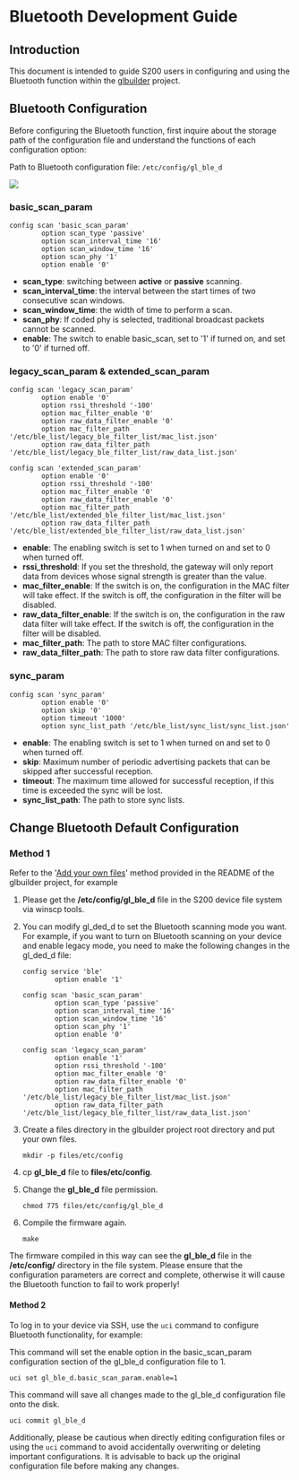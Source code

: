 # Bluetooth Development Guide

## Introduction

This document is intended to guide S200 users in configuring and using the Bluetooth function within the [glbuilder](https://github.com/gl-inet/glbuilder) project.


## Bluetooth Configuration

Before configuring the Bluetooth function, first inquire about the storage path of the configuration file and understand the functions of each configuration option:

Path to Bluetooth configuration file: `/etc/config/gl_ble_d`

<img src="https://static.gl-inet.com/docs/iot/en/thread_board_router/gl-s200/bluetooth/s200_ble_config_1.png">

### basic_scan_param

```shell
config scan 'basic_scan_param'
        option scan_type 'passive'
        option scan_interval_time '16'
        option scan_window_time '16'
        option scan_phy '1'
        option enable '0'
```

- **scan_type**: switching between **active** or **passive** scanning.
- **scan_interval_time**: the interval between the start times of two consecutive scan windows.
- **scan_window_time**: the width of time to perform a scan.
- **scan_phy**: If coded phy is selected, traditional broadcast packets cannot be scanned.
- **enable**: The switch to enable basic_scan, set to '1' if turned on, and set to '0' if turned off.

### legacy_scan_param & extended_scan_param

```shell
config scan 'legacy_scan_param'
        option enable '0'
        option rssi_threshold '-100'
        option mac_filter_enable '0'
        option raw_data_filter_enable '0'
        option mac_filter_path '/etc/ble_list/legacy_ble_filter_list/mac_list.json'
        option raw_data_filter_path '/etc/ble_list/legacy_ble_filter_list/raw_data_list.json'
        
config scan 'extended_scan_param'
        option enable '0'
        option rssi_threshold '-100'
        option mac_filter_enable '0'
        option raw_data_filter_enable '0'
        option mac_filter_path '/etc/ble_list/extended_ble_filter_list/mac_list.json'
        option raw_data_filter_path '/etc/ble_list/extended_ble_filter_list/raw_data_list.json'
```

- **enable**: The enabling switch is set to 1 when turned on and set to 0 when turned off.
- **rssi_threshold**: If you set the threshold, the gateway will only report data from devices whose signal strength is greater than the value.
- **mac_filter_enable**: If the switch is on, the configuration in the MAC filter will take effect. If the switch is off, the configuration in the filter will be disabled.
- **raw_data_filter_enable**: If the switch is on, the configuration in the raw data filter will take effect. If the switch is off, the configuration in the filter will be disabled.
- **mac_filter_path**: The path to store MAC filter configurations.
- **raw_data_filter_path**: The path to store raw data filter configurations.

### sync_param

```shell
config scan 'sync_param'
        option enable '0'
        option skip '0'
        option timeout '1000'
        option sync_list_path '/etc/ble_list/sync_list/sync_list.json'     
```

- **enable**: The enabling switch is set to 1 when turned on and set to 0 when turned off.
- **skip**: Maximum number of periodic advertising packets that can be skipped after successful reception.
- **timeout**: The maximum time allowed for successful reception, if this time is exceeded the sync will be lost.
- **sync_list_path**: The path to store sync lists.



## Change Bluetooth Default Configuration

### Method 1

Refer to the '[Add your own files](https://github.com/gl-inet/glbuilder/tree/main?tab=readme-ov-file#add-your-own-files)' method provided in the README of the glbuilder project, for example

1. Please get the **/etc/config/gl_ble_d** file in the S200 device file system via winscp tools.

2. You can modify gl_ded_d to set the Bluetooth scanning mode you want. For example, if you want to turn on Bluetooth scanning on your device and enable legacy mode, you need to make the following changes in the gl_ded_d file:
   ```shell
   config service 'ble'
           option enable '1'
           
   config scan 'basic_scan_param'
           option scan_type 'passive'
           option scan_interval_time '16'
           option scan_window_time '16'
           option scan_phy '1'
           option enable '0'
           
   config scan 'legacy_scan_param'
           option enable '1'
           option rssi_threshold '-100'
           option mac_filter_enable '0'
           option raw_data_filter_enable '0'
           option mac_filter_path '/etc/ble_list/legacy_ble_filter_list/mac_list.json'
           option raw_data_filter_path '/etc/ble_list/legacy_ble_filter_list/raw_data_list.json'
   ```

3. Create a files directory in the glbuilder project root directory and put your own files.
   ```shell
   mkdir -p files/etc/config
   ```

4. cp **gl_ble_d** file to **files/etc/config**.

5. Change the **gl_ble_d** file permission.
   ```shell
   chmod 775 files/etc/config/gl_ble_d
   ```

6. Compile the firmware again.
   ```shell
   make
   ```

The firmware compiled in this way can see the **gl_ble_d** file in the **/etc/config/** directory in the file system. Please ensure that the configuration parameters are correct and complete, otherwise it will cause the Bluetooth function to fail to work properly!

#### Method 2

To log in to your device via SSH, use the `uci` command to configure Bluetooth functionality, for example:

This command will set the enable option in the basic_scan_param configuration section of the gl_ble_d configuration file to 1.

```shell
uci set gl_ble_d.basic_scan_param.enable=1
```

This command will save all changes made to the gl_ble_d configuration file onto the disk.

```shell
uci commit gl_ble_d
```

Additionally, please be cautious when directly editing configuration files or using the `uci` command to avoid accidentally overwriting or deleting important configurations. It is advisable to back up the original configuration file before making any changes.
